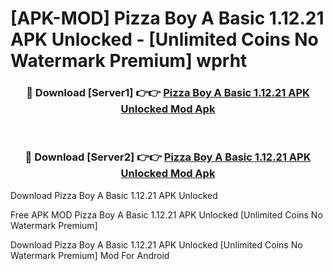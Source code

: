 # [APK-MOD] Pizza Boy A Basic 1.12.21 APK Unlocked - [Unlimited Coins No Watermark Premium] wprht



<div align="center">
<h3>🔴 Download [Server1] 👉👉 <a href="https://momento.my/?title=Pizza_Boy_A_Basic_1.12.21_APK_Unlocked">Pizza Boy A Basic 1.12.21 APK Unlocked Mod Apk</a></h3><br>

<h3>🔴 Download [Server2] 👉👉 <a href="https://momento.my/?title=Pizza_Boy_A_Basic_1.12.21_APK_Unlocked">Pizza Boy A Basic 1.12.21 APK Unlocked Mod Apk</a></h3>
</div>



Download Pizza Boy A Basic 1.12.21 APK Unlocked 

Free APK MOD Pizza Boy A Basic 1.12.21 APK Unlocked [Unlimited Coins No Watermark Premium]

Download Pizza Boy A Basic 1.12.21 APK Unlocked [Unlimited Coins No Watermark Premium] Mod For Android
